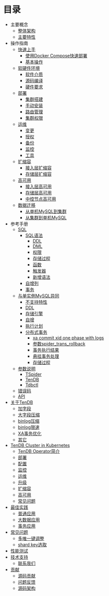 # 目录
* 主要概念
	* [整体架构](architecture.md) 
	* [主要特性](key-features.md) 
* 操作指南
  * [快速上手]() 
	  * [使用Docker Compose快速部署]()
	  * [基本操作]()
  * [软硬件环境]() 
     * [软件介质]() 
     * [源码编译]() 
     * [硬件要求](re-book/system.md) 
  * [部署]() 
	  * [集群搭建]() 
	  * [手动安装](re-book/manual-install.md) 
	  * [路由管理](re-book/route-manager.md) 
	  * [集群权限]() 
  * [运维](re-book/cluster-operator.md) 
	  * [变更](re-book/alter-operator.md) 
	  * [授权](re-book/grant-operator.md) 
	  * [备份](re-book/backup.md) 
	  * [监控]() 
	  * [工具]() 
  * [扩缩容](re-book/scale-up-down.md) 
	  * [接入层扩缩容](re-book/TSpider-scale.md) 
	  * [存储层扩缩容](re-book/TenDB-scale.md) 
  * [高可用](re-book/High-availability.md) 
	  * [接入层高可用](re-book/TSpider-failover.md) 
	  * [存储层高可用](re-book/TenDB-failover.md) 
	  * [中控节点高可用]() 
  * [数据迁移]() 
	  * [从单机MySQL到集群]() 
	  * [从集群到单机MySQL]() 
* 参考手册
	* [SQL]()
	  * [SQL语法](re-book/sql_grammar.md) 
	    * [DDL](re-book/ddl_syntax.md) 
	    * [DML](re-book/dml_syntax.md) 
	    * [权限](re-book/grant.md) 
	    * [存储过程](re-book/stored_procedure.md) 
	    * [函数](re-book/function.md) 
	    * [触发器](re-book/trigger.md) 
	    * [新增语法](re-book/new_grammar.md) 
	  * [自增列](re-book/auto_increase.md) 
	  * [事务](re-book/transaction.md)
    * [与单实例MySQL异同](re-book/mysql-compatibility.md/#jump) 
      * [不支持特性](re-book/mysql-compatibility.md/#jump1) 
      * [DDL](re-book/mysql-compatibility.md/#jump21) 
      * [存储引擎](re-book/mysql-compatibility.md/#jump22) 
      * [自增](re-book/mysql-compatibility.md/#jump23)  
      * [执行计划](re-book/mysql-compatibility.md#jump24)
      * [分布式事务](re-book/mysql-compatibility.md/#jump25)
        * [xa commit xid one phase with logs](re-book/mysql-compatibility.md/#jump251) 
        * [参数spider_trans_rollback](re-book/mysql-compatibility.md#jump252) 
        * [事务执行结果](re-book/mysql-compatibility.md/#jump253) 
        * [悬挂事务处理](re-book/mysql-compatibility.md/#jump254) 
        * [存储过程](re-book/mysql-compatibility.md#jump26)
  * [参数说明](re-book/parameter.md)
  	  * [TSpider](re-book/tspider_parameter.md) 
      * [TenDB](re-book/tendb_parameter.md) 
      * [Tdbctl](re-book/tdbctl_parameter.md)
  * [错误码](re-book/errorno.md)
  * [API](re-book/api.md) 
* [关于TenDB]() 
	* [加字段]() 
	* [大字段压缩](tendb/blob_compress.md) 
	* [binlog压缩](tendb/binlog_compress.md) 
	* [binlog限速]() 
	* [XA事务优化]() 
	* [其它]() 
* [TenDB Cluster in Kubernetes]() 
	* [TenDB Operator简介]() 
	* [部署]() 
	* [配置]() 
	* [监控]() 
	* [运维]() 
	* [升级]() 
	* [扩缩容]() 
	* [高可用]() 
	* [常见问题]() 
* [最佳实践]() 
	* [普通应用](practice/common_bestpractice.md) 
	* [大数据应用](practice/bigdatapractice.md) 
	* [事务应用]() 
* [常见问题]() 
	* [多唯一键调整]() 
	* [shard key选取](com-problem/multi_unique_key_adjust.md) 
* [性能测试]() 
* [技术支持]() 
	* [联系我们]() 
* [贡献]() 
	* [源码贡献]() 
	* [问题反馈]() 
	* [源码架构]() 